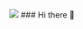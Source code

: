 <!-- ![header](https://capsule-render.vercel.app/api?type=wave&color=auto&height=300&section=header&text=capsule%20render&fontSize=90) -->

<img src="https://capsule-render.vercel.app/api?type=Cylinder&color=auto&height=150&section=header&text=JUHA's%20%20Repo&fontSize=75&animation=twinkling" />
### Hi there 👋

<!--
**hayamaster/hayamaster** is a ✨ _special_ ✨ repository because its `README.md` (this file) appears on your GitHub profile.

Here are some ideas to get you started:

- 🔭 I’m currently working on ...
- 🌱 I’m currently learning ...
- 👯 I’m looking to collaborate on ...
- 🤔 I’m looking for help with ...
- 💬 Ask me about ...
- 📫 How to reach me: ...
- 😄 Pronouns: ...
- ⚡ Fun fact: ...
-->
